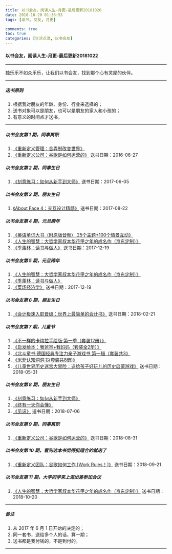 ```yaml
---
title: 以书会友，阅读人生-月更-最后更新20181020
date: 2018-10-20 01:36:53
tags: [读书, 交友, 月更]

comments: true
toc: true
categories: [生活点滴, 以书会友]
---
```


#### 以书会友，阅读人生-月更-最后更新20181022
---

>
独乐乐不如众乐乐，让我们以书会友，找到那个心有灵犀的伙伴。
>
---

##### 送书原则
>
1. 根据我对朋友的年龄、身份、行业来选择的；
2. 送书对象可以是朋友，也可以是朋友的家人和小孩的；
3. 有意义的时间点才送书。
>

---
##### 以书会友第 1 期，同事离职
>
1. [《重新定义管理：合弄制改变世界》](https://item.jd.com/11774708.html)
2. [《重新定义公司：谷歌是如何运营的》](https://item.jd.com/11749340.html)
送书日期：2016-06-27
>
##### 以书会友第 2 期，同事生日
>
1. [《刻意练习：如何从新手到大师》](https://item.jd.com/11990777.html)
送书日期：2017-06-05
>
##### 以书会友第 3 期，朋友生日
>
1. [《About Face 4：交互设计精髓》](https://item.jd.com/11785174.html)
送书日期：2017-08-22
>
##### 以书会友第 4 期，元旦跨年
>
1. [《英语单词大书（附原版音频） 25个主题+100个情景互动》](https://item.jd.com/12081245.html)
2. [《人生的智慧：大哲学家叔本华花甲之年的成名作（京东定制）》](https://item.jd.com/12002050.html)
3. [《季羡林：读书与做人》](https://item.jd.com/10045668.html)
送书日期：2017-12-19
>
#####  以书会友第 5 期，元旦跨年
>
1. [《人生的智慧：大哲学家叔本华花甲之年的成名作（京东定制）》](https://item.jd.com/12002050.html)
2. [《季羡林：读书与做人》](https://item.jd.com/10045668.html)
3. [《菜场经济学》](https://item.jd.com/12022534.html)
送书日期：2017-12-19
>
##### 以书会友第 6 期，朋友生日
>
1. [《会计极速入职晋级：世界上最简单的会计书》](https://item.jd.com/11339593.html)
送书日期：2018-02-21
>
#####  以书会友第 7 期，儿童节
>
1. [《不一样的卡梅拉手绘版·第一季（套装12册）》](https://item.jd.com/11244689.html)
2. [《启发绘本：我爸爸+我妈妈（套装全2册）》](https://item.jd.com/11480060.html)
3. [《北斗童书·德国经典专注力亲子游戏书 第一辑（套装共3》](https://item.jd.com/11977623.html)
4. [《米菲认知洞洞书(套装共8册)》](https://item.jd.com/11710657.html)
5. [《儿童世界历史迷宫大冒险：送给孩子好玩儿的历史启蒙游戏》](https://item.jd.com/12126809.html)
送书日期：2018-05-31
>
#####  以书会友第 8 期，朋友生日
>
1. [《刻意练习：如何从新手到大师》](https://item.jd.com/11990777.html)
2. [《终有一天你会懂》](https://item.jd.com/12357868.html)
3. [《见识》](https://item.jd.com/12304478.html)
送书日期：2018-07-06
>
#####  以书会友第 9 期，同事离职
>
1. [《重新定义公司：谷歌是如何运营的》](https://item.jd.com/11749340.html)
送书日期：2018-08-31
>

#####  以书会友第 10 期，看到这本书觉得挺适合的就送了
>
1. [《重新定义团队：谷歌如何工作 [Work Rules！]》](https://item.jd.com/11766226.html)
送书日期：2018-09-21
>

#####  以书会友第 11 期，大学同学来上海出差参加会议
>
1. [《人生的智慧：大哲学家叔本华花甲之年的成名作（京东定制）》](https://item.jd.com/12002050.html)
送书日期：2018-10-20
>

---
##### 备注
>
1. 从 2017 年 6 月 1 日开始的决定的；
2. 同一套书，送给多个人的话，算一期；
3. 送书都是我付钱的，不是到付的。
>

---

